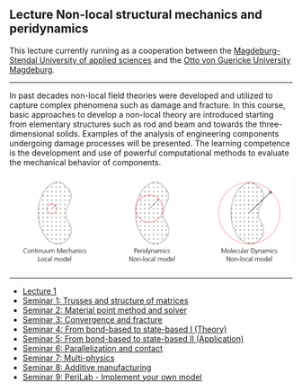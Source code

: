 ## Lecture Non-local structural mechanics and peridynamics

This lecture currently running as a cooperation between the [Magdeburg-Stendal University of applied sciences](https://www.h2.de) and the [Otto von Guericke University Magdeburg](https://www.ovgu.de).

---

In past decades non-local field theories were developed and utilized to capture complex phenomena such as damage and fracture. In this course, basic approaches to develop a non-local theory are introduced starting from elementary structures such as rod and beam and towards the three-dimensional solids. Examples of the analysis of engineering components undergoing damage processes will be presented. The learning competence is the development and use of powerful computational methods to evaluate the mechanical behavior of components.

![](../assets/theory_comp.png)

---

- [Lecture 1](https://cwillberg.github.io/Lectures/pd_01)
- [Seminar 1: Trusses and structure of matrices](@ref "Seminar 1: Trusses and structure of matrices")
- [Seminar 2: Material point method and solver](@ref "Seminar 2: Material point method and solver")
- [Seminar 3: Convergence and fracture](@ref "Seminar 3: Convergence and fracture")
- [Seminar 4: From bond-based to state-based I (Theory)](@ref "Seminar 4: From bond-based to state-based I (Theory)")
- [Seminar 5: From bond-based to state-based II (Application)](@ref "Seminar 5: From bond-based to state-based II (Application)")
- [Seminar 6: Parallelization and contact](@ref "Seminar 6: Parallelization and contact")
- [Seminar 7: Multi-physics](@ref "Seminar 7: Multi-physics")
- [Seminar 8: Additive manufacturing](@ref "Seminar 8: Additive manufacturing")
- [Seminar 9: PeriLab - Implement your own model](@ref "Seminar 9: PeriLab - Implement your own model")
